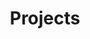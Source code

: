 ---
layout: default
title: Projects
navbar:
  left:
    - text: Home
      href: index.html
    - text: Projects
      href: projects.html
    - text: Sample Project
      href: sample_project.html
---